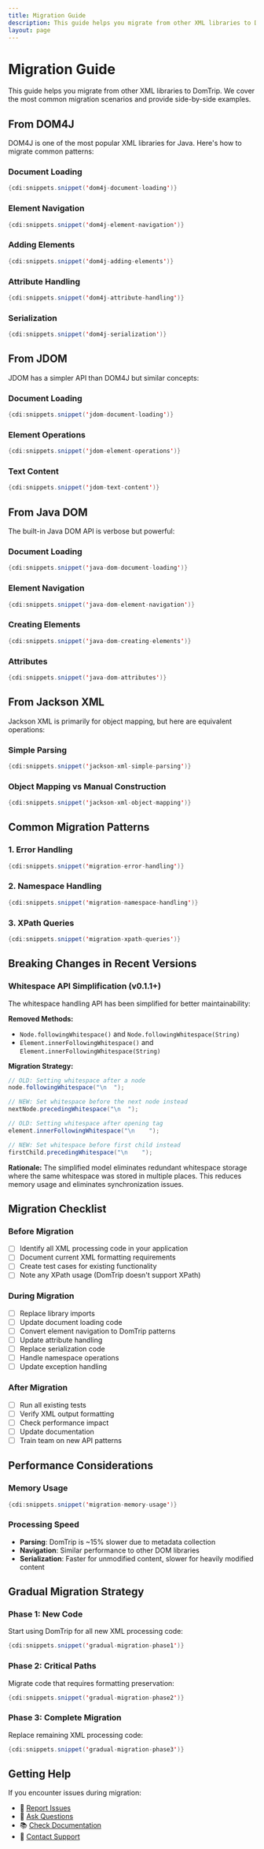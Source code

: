 ```yaml
---
title: Migration Guide
description: This guide helps you migrate from other XML libraries to DomTrip. We cover the most common migration scenarios and provide side-by-side examples.
layout: page
---
```


# Migration Guide

This guide helps you migrate from other XML libraries to DomTrip. We cover the most common migration scenarios and provide side-by-side examples.

## From DOM4J

DOM4J is one of the most popular XML libraries for Java. Here's how to migrate common patterns:

### Document Loading

```java
{cdi:snippets.snippet('dom4j-document-loading')}
```

### Element Navigation

```java
{cdi:snippets.snippet('dom4j-element-navigation')}
```

### Adding Elements

```java
{cdi:snippets.snippet('dom4j-adding-elements')}
```

### Attribute Handling

```java
{cdi:snippets.snippet('dom4j-attribute-handling')}
```

### Serialization

```java
{cdi:snippets.snippet('dom4j-serialization')}
```

## From JDOM

JDOM has a simpler API than DOM4J but similar concepts:

### Document Loading

```java
{cdi:snippets.snippet('jdom-document-loading')}
```

### Element Operations

```java
{cdi:snippets.snippet('jdom-element-operations')}
```

### Text Content

```java
{cdi:snippets.snippet('jdom-text-content')}
```

## From Java DOM

The built-in Java DOM API is verbose but powerful:

### Document Loading

```java
{cdi:snippets.snippet('java-dom-document-loading')}
```

### Element Navigation

```java
{cdi:snippets.snippet('java-dom-element-navigation')}
```

### Creating Elements

```java
{cdi:snippets.snippet('java-dom-creating-elements')}
```

### Attributes

```java
{cdi:snippets.snippet('java-dom-attributes')}
```

## From Jackson XML

Jackson XML is primarily for object mapping, but here are equivalent operations:

### Simple Parsing

```java
{cdi:snippets.snippet('jackson-xml-simple-parsing')}
```

### Object Mapping vs Manual Construction

```java
{cdi:snippets.snippet('jackson-xml-object-mapping')}
```

## Common Migration Patterns

### 1. Error Handling

```java
{cdi:snippets.snippet('migration-error-handling')}
```

### 2. Namespace Handling

```java
{cdi:snippets.snippet('migration-namespace-handling')}
```

### 3. XPath Queries

```java
{cdi:snippets.snippet('migration-xpath-queries')}
```

## Breaking Changes in Recent Versions

### Whitespace API Simplification (v0.1.1+)

The whitespace handling API has been simplified for better maintainability:

**Removed Methods:**
- `Node.followingWhitespace()` and `Node.followingWhitespace(String)`
- `Element.innerFollowingWhitespace()` and `Element.innerFollowingWhitespace(String)`

**Migration Strategy:**
```java
// OLD: Setting whitespace after a node
node.followingWhitespace("\n  ");

// NEW: Set whitespace before the next node instead
nextNode.precedingWhitespace("\n  ");

// OLD: Setting whitespace after opening tag
element.innerFollowingWhitespace("\n    ");

// NEW: Set whitespace before first child instead
firstChild.precedingWhitespace("\n    ");
```

**Rationale:**
The simplified model eliminates redundant whitespace storage where the same whitespace was stored in multiple places. This reduces memory usage and eliminates synchronization issues.

## Migration Checklist

### Before Migration

- [ ] Identify all XML processing code in your application
- [ ] Document current XML formatting requirements
- [ ] Create test cases for existing functionality
- [ ] Note any XPath usage (DomTrip doesn't support XPath)

### During Migration

- [ ] Replace library imports
- [ ] Update document loading code
- [ ] Convert element navigation to DomTrip patterns
- [ ] Update attribute handling
- [ ] Replace serialization code
- [ ] Handle namespace operations
- [ ] Update exception handling

### After Migration

- [ ] Run all existing tests
- [ ] Verify XML output formatting
- [ ] Check performance impact
- [ ] Update documentation
- [ ] Train team on new API patterns

## Performance Considerations

### Memory Usage

```java
{cdi:snippets.snippet('migration-memory-usage')}
```

### Processing Speed

- **Parsing**: DomTrip is ~15% slower due to metadata collection
- **Navigation**: Similar performance to other DOM libraries
- **Serialization**: Faster for unmodified content, slower for heavily modified content

## Gradual Migration Strategy

### Phase 1: New Code

Start using DomTrip for all new XML processing code:

```java
{cdi:snippets.snippet('gradual-migration-phase1')}
```

### Phase 2: Critical Paths

Migrate code that requires formatting preservation:

```java
{cdi:snippets.snippet('gradual-migration-phase2')}
```

### Phase 3: Complete Migration

Replace remaining XML processing code:

```java
{cdi:snippets.snippet('gradual-migration-phase3')}
```

## Getting Help

If you encounter issues during migration:

- 🐛 [Report Issues](https://github.com/maveniverse/domtrip/issues)
- 💬 [Ask Questions](https://github.com/maveniverse/domtrip/discussions)
- 📚 [Check Documentation](../../docs/introduction/)
- 📧 [Contact Support](mailto:support@maveniverse.eu)
